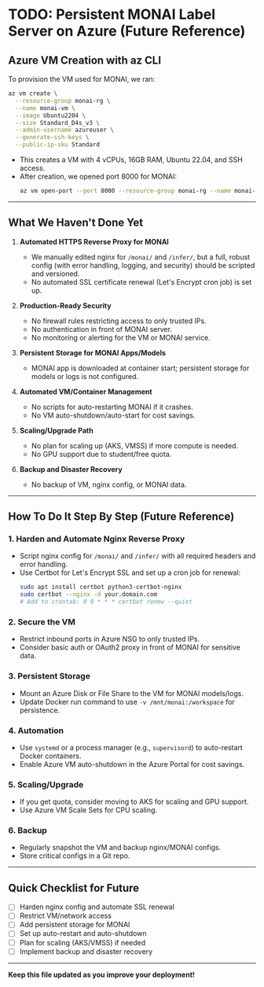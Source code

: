 # TODO: Persistent MONAI Label Server on Azure (Future Reference)

## Azure VM Creation with az CLI

To provision the VM used for MONAI, we ran:

```bash
az vm create \
  --resource-group monai-rg \
  --name monai-vm \
  --image Ubuntu2204 \
  --size Standard_D4s_v3 \
  --admin-username azureuser \
  --generate-ssh-keys \
  --public-ip-sku Standard
```

- This creates a VM with 4 vCPUs, 16GB RAM, Ubuntu 22.04, and SSH access.
- After creation, we opened port 8000 for MONAI:
  ```bash
  az vm open-port --port 8000 --resource-group monai-rg --name monai-vm
  ```

---

## What We Haven't Done Yet

1. **Automated HTTPS Reverse Proxy for MONAI**
   - We manually edited nginx for `/monai/` and `/infer/`, but a full, robust config (with error handling, logging, and security) should be scripted and versioned.
   - No automated SSL certificate renewal (Let's Encrypt cron job) is set up.

2. **Production-Ready Security**
   - No firewall rules restricting access to only trusted IPs.
   - No authentication in front of MONAI server.
   - No monitoring or alerting for the VM or MONAI service.

3. **Persistent Storage for MONAI Apps/Models**
   - MONAI app is downloaded at container start; persistent storage for models or logs is not configured.

4. **Automated VM/Container Management**
   - No scripts for auto-restarting MONAI if it crashes.
   - No VM auto-shutdown/auto-start for cost savings.

5. **Scaling/Upgrade Path**
   - No plan for scaling up (AKS, VMSS) if more compute is needed.
   - No GPU support due to student/free quota.

6. **Backup and Disaster Recovery**
   - No backup of VM, nginx config, or MONAI data.

---

## How To Do It Step By Step (Future Reference)

### 1. Harden and Automate Nginx Reverse Proxy

- Script nginx config for `/monai/` and `/infer/` with all required headers and error handling.
- Use Certbot for Let's Encrypt SSL and set up a cron job for renewal:
  ```bash
  sudo apt install certbot python3-certbot-nginx
  sudo certbot --nginx -d your.domain.com
  # Add to crontab: 0 0 * * * certbot renew --quiet
  ```

### 2. Secure the VM

- Restrict inbound ports in Azure NSG to only trusted IPs.
- Consider basic auth or OAuth2 proxy in front of MONAI for sensitive data.

### 3. Persistent Storage

- Mount an Azure Disk or File Share to the VM for MONAI models/logs.
- Update Docker run command to use `-v /mnt/monai:/workspace` for persistence.

### 4. Automation

- Use `systemd` or a process manager (e.g., `supervisord`) to auto-restart Docker containers.
- Enable Azure VM auto-shutdown in the Azure Portal for cost savings.

### 5. Scaling/Upgrade

- If you get quota, consider moving to AKS for scaling and GPU support.
- Use Azure VM Scale Sets for CPU scaling.

### 6. Backup

- Regularly snapshot the VM and backup nginx/MONAI configs.
- Store critical configs in a Git repo.

---

## Quick Checklist for Future

- [ ] Harden nginx config and automate SSL renewal
- [ ] Restrict VM/network access
- [ ] Add persistent storage for MONAI
- [ ] Set up auto-restart and auto-shutdown
- [ ] Plan for scaling (AKS/VMSS) if needed
- [ ] Implement backup and disaster recovery

---
**Keep this file updated as you improve your deployment!**